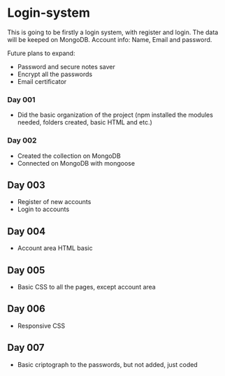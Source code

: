 # Login-system

This is going to be firstly a login system, with register and login. The data will be keeped on MongoDB.
Account info: Name, Email and password.

Future plans to expand:
- Password and secure notes saver
- Encrypt all the passwords
- Email certificator

### Day 001
- Did the basic organization of the project (npm installed the modules needed, folders created, basic HTML and etc.)
### Day 002
- Created the collection on MongoDB
- Connected on MongoDB with mongoose
## Day 003
- Register of new accounts
- Login to accounts
## Day 004
- Account area HTML basic
## Day 005
- Basic CSS to all the pages, except account area
## Day 006
- Responsive CSS
## Day 007
- Basic criptograph to the passwords, but not added, just coded
